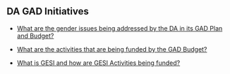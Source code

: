 ## DA GAD Initiatives


 - [What are the gender issues being addressed by the DA in its GAD Plan and Budget?](/da-gad-initiatives/what-are-the-gender-issues-being-addressed-by-the-da-in-its-gad-plan-and-budget)
    
 - [What are the activities that are being funded by the GAD Budget?](/da-gad-initiatives/what-are-the-activities-that-are-being-funded-by-the-gad-budget)
    
 - [What is GESI and how are GESI Activities being funded?](/da-gad-initiatives/what-is-gesi-and-how-are-gesi-activities-being-funded)
    
